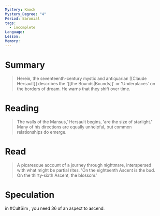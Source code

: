 ```yaml
---
Mystery: Knock
Mystery_Degree: "4"
Period: Baronial
tags:
  - incomplete
Language: 
Lesson: 
Memory:
---
```

# Summary
> Herein, the seventeenth-century mystic and antiquarian [[Claude Hersault]] describes the '[[the Bounds|Bounds]]' or 'Underplaces' on the borders of dream. He warns that they shift over time.
# Reading
> The walls of the Mansus,' Hersault begins, 'are the size of starlight.' Many of his directions are equally unhelpful, but common relationships do emerge.
# Read
> A picaresque account of a journey through nightmare, interspersed with what might be partial rites. 'On the eighteenth Ascent is the bud. On the thirty-sixth Ascent, the blossom.'
# Speculation
in #CultSim , you need 36 of an aspect to ascend.


